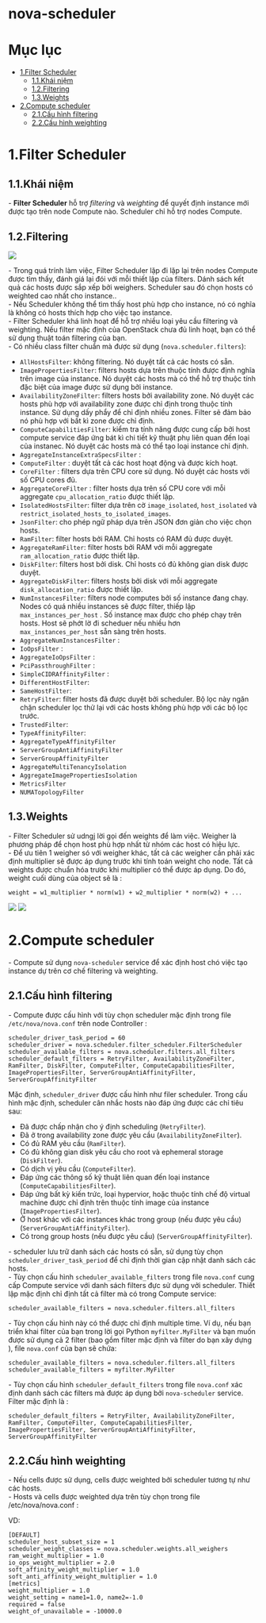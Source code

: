 # nova-scheduler

# Mục lục
- [1.Filter Scheduler](#1)
    - [1.1.Khái niệm](#1.1)
    - [1.2.Filtering](#1.2)
    - [1.3.Weights](#1.3)
- [2.Compute scheduler](#2)
	- [2.1.Cấu hình filtering](#2.1)
	- [2.2.Cấu hình weighting](#2.2)


<a name="1"></a>
# 1.Filter Scheduler
<a name="1.1"></a>
## 1.1.Khái niệm
\- **Filter Scheduler** hỗ trợ *filtering* và *weighting* để quyết định instance mới được tạo trên node Compute nào. Scheduler chỉ hỗ trợ nodes Compute.  

<a name="1.2"></a>
## 1.2.Filtering
<img src="images/nova-scheduler1.png" />

\- Trong quá trính làm việc, Filter Scheduler lặp đi lặp lại trên nodes Compute được tìm thấy, đánh giá lại đói với mỗi thiết lập của filters. Dánh sách kết quả các hosts được sắp xếp bởi weighers. Scheduler sau đó chọn hosts có weighted cao nhất cho instance..  
\- Nếu Scheduler không thể tìm thấy host phù hợp cho instance, nó có nghĩa là không có hosts thích hợp cho việc tạo instance.  
\- Filter Scheduler khá linh hoạt để hỗ trợ nhiều loại yêu cầu filtering và weighting. Nếu filter mặc định của OpenStack chưa đủ linh hoạt, bạn có thể sử dụng thuật toán filtering của bạn.  
\- Có nhiều class filter chuẩn mà được sử dụng (`nova.scheduler.filters`):  
- `AllHostsFilter`: không filtering. Nó duyệt tất cả các hosts có sẵn.  
- `ImagePropertiesFilter`: filters hosts dựa trên thuộc tính được định nghĩa trên image của instance. Nó duyệt các hosts mà có thể hỗ trợ thuộc tính đặc biệt của image được sử dụng bởi instance.  
- `AvailabilityZoneFilter`: filters hosts bởi availability zone. Nó duyệt các hosts phù hợp với availability zone được chỉ định trong thuộc tính instance. Sử dụng dấy phẩy để chỉ định nhiều zones. Filter sẽ đảm bảo nó phù hợp với bất kì zone được chỉ định.  
- `ComputeCapabilitiesFilter`: kiểm tra tính năng được cung cấp bởi host compute service đáp ứng bát kì chi tiết kỹ thuật phụ liên quan đến loại của instanec. Nó duyệt các hosts mà có thể tạo loại instance chỉ định.  
- `AggregateInstanceExtraSpecsFilter` :
- `ComputeFilter` : duyệt tất cả các host hoạt động và được kích hoạt.
- `CoreFilter` : filters dựa trên CPU core sử dụng. Nó duyệt các hosts với số CPU cores đủ.
- `AggregateCoreFilter` : filter hosts dựa trên số CPU core với mỗi aggregate `cpu_allocation_ratio` được thiết lập.
- `IsolatedHostsFilter`: filter dựa trên cờ `image_isolated`, `host_isolated` và `restrict_isolated_hosts_to_isolated_images`.
- `JsonFilter`: cho phép ngữ pháp dựa trên JSON đơn giản cho việc chọn hosts.
- `RamFilter`: filter hosts bởi RAM. Chỉ hosts có RAM đủ được duyệt.
- `AggregateRamFilter`: filter hosts bởi RAM với mỗi aggregate `ram_allocation_ratio` được thiết lập.
- `DiskFilter`: filters host bởi disk. Chỉ hosts có đủ không gian disk được duyệt. 
- `AggregateDiskFilter`: filters hosts bởi disk với mỗi aggregate `disk_allocation_ratio` được thiết lập.
- `NumInstancesFilter`: filters node computes bởi số instance đang chạy. Nodes có quá nhiều instances sẽ được filter, thiếp lập `max_instances_per_host` . Số instance max được cho phép chạy trên hosts. Host sẽ phớt lờ đi scheduer nếu nhiều hơn `max_instances_per_host` sẵn sàng trên hosts. 
- `AggregateNumInstancesFilter` :
- `IoOpsFilter` :
- `AggregateIoOpsFilter` :
- `PciPassthroughFilter` :
- `SimpleCIDRAffinityFilter` :
- `DifferentHostFilter`:
- `SameHostFilter`:
- `RetryFilter`: filter hosts đã được duyệt bởi scheduler. Bộ lọc này ngăn chặn scheduler lọc thử lại với các hosts không phù hợp với các bộ lọc trước.
- `TrustedFilter`:
- `TypeAffinityFilter`: 
- `AggregateTypeAffinityFilter` 
- `ServerGroupAntiAffinityFilter` 
- `ServerGroupAffinityFilter` 
- `AggregateMultiTenancyIsolation` 
- `AggregateImagePropertiesIsolation` 
- `MetricsFilter` 
- `NUMATopologyFilter`

<a name="1.3"></a>
## 1.3.Weights
\- Filter Scheduler sử udngj lời gọi đến weights để làm việc. Weigher là phương pháp để chọn host phù hợp nhất từ nhóm các host có hiệu lực.  
\- Để ưu tiên 1 weigher só với weigher khác, tất cả các weigher cần phải xác định multiplier sẽ được áp dụng trước khi tính toán weight cho node. Tất cả weights được chuẩn hóa trước khi multiplier có thể được áp dụng. Do đó, weight cuối dùng của object sẽ là :  
```
weight = w1_multiplier * norm(w1) + w2_multiplier * norm(w2) + ...
```

<img src="images/nova-scheduler2.png" />

<img src="images/nova-scheduler3.png" />

<a name="2"></a>
# 2.Compute scheduler
\- Compute sử dụng `nova-scheduler` service để xác định host chó việc tạo instance dự trên cơ chế filtering và weighting.  

<a name="2.2"></a>
## 2.1.Cấu hình filtering
\- Compute được cấu hình với tùy chọn scheduler mặc định trong file `/etc/nova/nova.conf` trên node Controller :  
```
scheduler_driver_task_period = 60
scheduler_driver = nova.scheduler.filter_scheduler.FilterScheduler
scheduler_available_filters = nova.scheduler.filters.all_filters
scheduler_default_filters = RetryFilter, AvailabilityZoneFilter, RamFilter, DiskFilter, ComputeFilter, ComputeCapabilitiesFilter, ImagePropertiesFilter, ServerGroupAntiAffinityFilter, ServerGroupAffinityFilter
```

Mặc định, `scheduler_driver` được cấu hình như filer scheduler. Trong cấu hình mặc định, scheduler cân nhắc hosts nào đáp ứng được các chỉ tiêu sau:  
- Đã được chấp nhận cho ý định scheduling (`RetryFilter`).
- Đã ở trong availability zone được yêu cầu (`AvailabilityZoneFilter`).
- Có đủ RAM yêu cầu (`RamFilter`).
- Có đủ không gian disk yêu cầu cho root và ephemeral storage (`DiskFilter`).
- Có dịch vị yêu cầu (`ComputeFilter`).
- Đáp ứng các thông số kỹ thuật liên quan đến loại instance (`ComputeCapabilitiesFilter`).
- Đáp ứng bất kỳ kiến trức, loại hypervior, hoặc thuộc tính chế độ virtual machine được chỉ định trên thuộc tính image của instance (`ImagePropertiesFilter`).
- Ở host khác với các instances khác trong group (nếu được yêu cầu) (`ServerGroupAntiAffinityFilter`).
- Có trong group hosts (nếu được yêu cầu) (`ServerGroupAffinityFilter`).

\- scheduler lưu trữ danh sách các hosts có sẵn, sử dụng tùy chọn `scheduler_driver_task_period` để chỉ định thời gian cập nhật danh sách các hosts.  
\- Tùy chọn cấu hình `scheduler_available_filters` trong file `nova.conf` cung cấp Compute service với danh sách filters đực sử dụng vởi scheduler. Thiết lập mặc định chỉ định tất cả filter mà có trong Compute service:  
```
scheduler_available_filters = nova.scheduler.filters.all_filters
```

\- Tùy chọn cấu hình này có thể được chỉ định multiple time. Ví dụ, nếu bạn triển khai filter của bạn trong lời gọi Python `myfilter.MyFilter` và bạn muốn được sử dụng cả 2 filter (bao gồm filter mặc định và filter do bạn xây dựng ), file `nova.conf` của bạn sẽ chứa:  
```
scheduler_available_filters = nova.scheduler.filters.all_filters
scheduler_available_filters = myfilter.MyFilter
```

\- Tùy chọn cấu hình `scheduler_default_filters` trong file `nova.conf` xác định danh sách các filters mà được áp dụng bởi `nova-scheduler` service. Filter mặc định là :  
```
scheduler_default_filters = RetryFilter, AvailabilityZoneFilter, RamFilter, ComputeFilter, ComputeCapabilitiesFilter, ImagePropertiesFilter, ServerGroupAntiAffinityFilter, ServerGroupAffinityFilter
```

<a name="2.2"></a>
## 2.2.Cấu hình weighting
\- Nếu cells được sử dụng, cells được weighted bởi scheduler tương tự như các hosts.  
\- Hosts và cells được weighted dựa trên tùy chọn trong file /etc/nova/nova.conf :  

VD:  
```
[DEFAULT]
scheduler_host_subset_size = 1
scheduler_weight_classes = nova.scheduler.weights.all_weighers
ram_weight_multiplier = 1.0
io_ops_weight_multiplier = 2.0
soft_affinity_weight_multiplier = 1.0
soft_anti_affinity_weight_multiplier = 1.0
[metrics]
weight_multiplier = 1.0
weight_setting = name1=1.0, name2=-1.0
required = false
weight_of_unavailable = -10000.0
```













